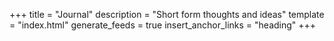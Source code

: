 +++
title = "Journal"
description = "Short form thoughts and ideas"
template = "index.html"
generate_feeds = true
insert_anchor_links = "heading"
+++
